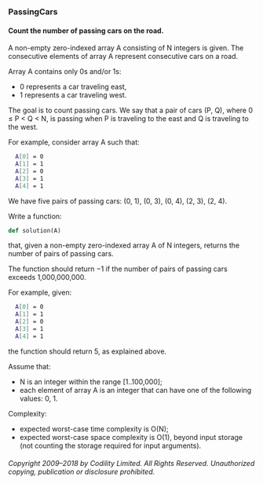 ### PassingCars

#### Count the number of passing cars on the road.

A non-empty zero-indexed array A consisting of N integers is given. The consecutive elements of array A represent consecutive cars on a road.

Array A contains only 0s and/or 1s:

* 0 represents a car traveling east,
* 1 represents a car traveling west.

The goal is to count passing cars. We say that a pair of cars (P, Q), where 0 ≤ P < Q < N, is passing when P is traveling to the east and Q is traveling to the west.

For example, consider array A such that:
```Bash
  A[0] = 0
  A[1] = 1
  A[2] = 0
  A[3] = 1
  A[4] = 1
```
We have five pairs of passing cars: (0, 1), (0, 3), (0, 4), (2, 3), (2, 4).

Write a function:
```Python
def solution(A)
```
that, given a non-empty zero-indexed array A of N integers, returns the number of pairs of passing cars.

The function should return −1 if the number of pairs of passing cars exceeds 1,000,000,000.

For example, given:
```Bash
  A[0] = 0
  A[1] = 1
  A[2] = 0
  A[3] = 1
  A[4] = 1
```  
the function should return 5, as explained above.

Assume that:
* N is an integer within the range [1..100,000];
* each element of array A is an integer that can have one of the following values: 0, 1.

Complexity:
* expected worst-case time complexity is O(N);
* expected worst-case space complexity is O(1), beyond input storage (not counting the storage required for input arguments).

###### Copyright 2009–2018 by Codility Limited. All Rights Reserved. Unauthorized copying, publication or disclosure prohibited.
